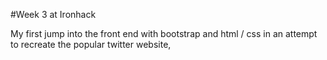 #Week 3 at Ironhack

My first jump into the front end with bootstrap and html / css in an attempt to recreate the popular twitter website, 
